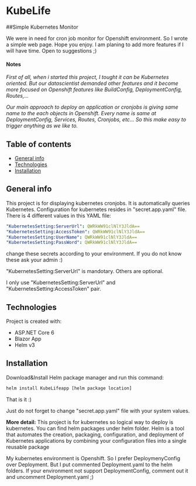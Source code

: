 # KubeLife

##Simple Kubernetes Monitor

We were in need for cron job monitor for Openshift environment. So I wrote a simple web page. Hope you enjoy.
I am planing to add more features if I will have time. Open to suggestions ;)

#### Notes

*First of all, when i started this project, I tought it can be Kubernetes oriented. But our datascientist demanded other features and it become more focused on Openshift features like BuildConfig, DeploymentConfig, Routes,...*

*Our main approach to deploy an application or cronjobs is giving same name to the each objects in Openshift. Every name is same at DeploymentConfig, Services, Routes, Cronjobs, etc... So this make easy to trigger anything as we like to.*

## Table of contents

- [General info](#general-info)
- [Technologies](#technologies)
- [Installation](#Installation)

## General info

This project is for displaying kubernetes cronjobs.
It is automatically queries Kubernetes. Configuration for kubernetes resides in "secret.app.yaml" file. There is 4 different values in this YAML file:

```yaml
"KubernetesSetting:ServerUrl": QWRkWW91clNlY3JldA==
"KubernetesSetting:AccessToken": QWRkWW91clNlY3JldA==
"KubernetesSetting:UserName": QWRkWW91clNlY3JldA==
"KubernetesSetting:PassWord": QWRkWW91clNlY3JldA==
```

change these secrets according to your environment. If you do not know these ask your admin :)

"KubernetesSetting:ServerUrl" is mandotary. Others are optional.

I only use "KubernetesSetting:ServerUrl" and "KubernetesSetting:AccessToken" pair.

## Technologies

Project is created with:

- ASP.NET Core 6
- Blazor App
- Helm v3

## Installation

Download&Install Helm package manager and run this command:

```bash
helm install KubeLifeapp [helm package location]
```

That is it :)

Just do not forget to change "secret.app.yaml" file with your system values.

**More detail:**
This project is for kubernetes so logical way to deploy is kubernetes. You can find helm packages under helm folder.
Helm is a tool that automates the creation, packaging, configuration, and deployment of Kubernetes applications by combining your configuration files into a single reusable package

My kubernetes environment is Openshift. So I prefer DeploymenyConfig over Deployment. But I put commented Deployment.yaml to the helm folders. If your environment not support DeploymentConfig, comment out it and uncomment Deployment.yaml ;)

